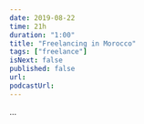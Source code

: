 ```yaml
---
date: 2019-08-22
time: 21h
duration: "1:00"
title: "Freelancing in Morocco"
tags: ["freelance"]
isNext: false
published: false
url:
podcastUrl:
---
```


...
